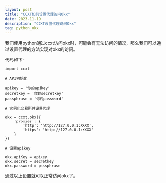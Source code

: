 ```yaml
---
layout: post
title: "CCXT如何设置代理访问Okx"
date: 2023-11-19
description: "CCXT设置代理访问Okx"
tag: python_okx
--- 
```


我们使用python通过ccxt访问okx时，可能会有无法访问的情况，那么我们可以通过设置代理的方法实现对okx的访问。

代码如下:

    import ccxt
  
    # API初始化
    
    apikey = '你的apikey'  
    secretkey = '你的secretkey'  
    passphrase = '你的password'
  
    # 实例化交易所并设置代理
    
    okx = ccxt.okx({
        'proxies': {
            'http': 'http://127.0.0.1:XXXX',
            'https': 'http://127.0.0.1:XXXX'
        }
    })
  
    # 设置apikey
  
    okx.apiKey = apikey  
    okx.secret = secretkey  
    okx.password = passphrase
  
通过以上设置就可以正常访问okx了。  

  


  
